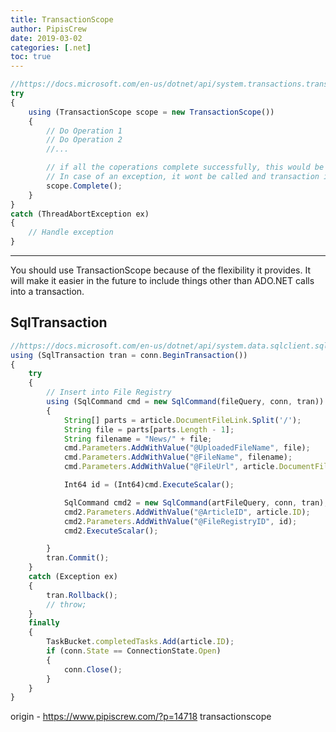 ```yaml
---
title: TransactionScope
author: PipisCrew
date: 2019-03-02
categories: [.net]
toc: true
---
```


```js
//https://docs.microsoft.com/en-us/dotnet/api/system.transactions.transactionscope?view=netframework-4.0
try
{
    using (TransactionScope scope = new TransactionScope())
    {
        // Do Operation 1
        // Do Operation 2
        //...

        // if all the coperations complete successfully, this would be called and commit the trabsaction. 
        // In case of an exception, it wont be called and transaction is rolled back
        scope.Complete();
    }
}
catch (ThreadAbortException ex)
{
    // Handle exception
}
```

* * *

You should use TransactionScope because of the flexibility it provides. It will make it easier in the future to include things other than ADO.NET calls into a transaction.

## SqlTransaction 

```js
//https://docs.microsoft.com/en-us/dotnet/api/system.data.sqlclient.sqltransaction?view=netframework-4.0
using (SqlTransaction tran = conn.BeginTransaction())
{
	try
	{
		// Insert into File Registry
		using (SqlCommand cmd = new SqlCommand(fileQuery, conn, tran))
		{
			String[] parts = article.DocumentFileLink.Split('/');
			String file = parts[parts.Length - 1];
			String filename = "News/" + file;
			cmd.Parameters.AddWithValue("@UploadedFileName", file);
			cmd.Parameters.AddWithValue("@FileName", filename);
			cmd.Parameters.AddWithValue("@FileUrl", article.DocumentFileLink);

			Int64 id = (Int64)cmd.ExecuteScalar();

			SqlCommand cmd2 = new SqlCommand(artFileQuery, conn, tran);
			cmd2.Parameters.AddWithValue("@ArticleID", article.ID);
			cmd2.Parameters.AddWithValue("@FileRegistryID", id);
			cmd2.ExecuteScalar();

		}
		tran.Commit();
	}
	catch (Exception ex)
	{
		tran.Rollback();
		// throw;
	}
	finally
	{
		TaskBucket.completedTasks.Add(article.ID);
		if (conn.State == ConnectionState.Open)
		{
			conn.Close();
		}
	}
}
```

origin - https://www.pipiscrew.com/?p=14718 transactionscope